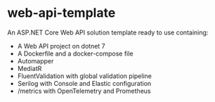 # web-api-template

An ASP.NET Core Web API solution template ready to use containing:

- A Web API project on dotnet 7
- A Dockerfile and a docker-compose file
- Automapper
- MediatR
- FluentValidation with global validation pipeline
- Serilog with Console and Elastic configuration
- /metrics with OpenTelemetry and Prometheus